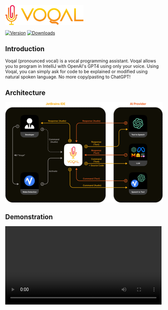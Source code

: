 <img src='.github/media/logo-horizontal-text.svg' width='250'>

[![Version](https://img.shields.io/jetbrains/plugin/v/23086-voqal-assistant.svg)](https://plugins.jetbrains.com/plugin/23086-voqal-assistant)
[![Downloads](https://img.shields.io/jetbrains/plugin/d/23086-voqal-assistant.svg)](https://plugins.jetbrains.com/plugin/23086-voqal-assistant)

## Introduction

<!-- Plugin description -->

Voqal (pronounced vocal) is a vocal programming assistant.
Voqal allows you to program in IntelliJ with OpenAI's GPT4 using only your voice.
Using Voqal, you can simply ask for code to be explained or modified using natural spoken language.
No more copy/pasting to ChatGPT!

<!-- Plugin description end -->

## Architecture

<img src='.github/media/bring_your_own_ai.svg' width='600'>

## Demonstration

<video src="https://github.com/voqal/voqal/assets/150201955/43b6dc68-e691-400c-81f2-0fb28c90fceb" width="500" />
